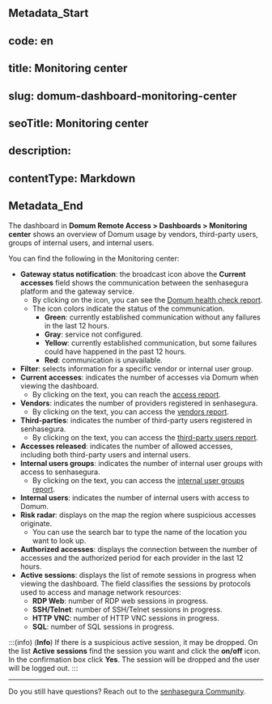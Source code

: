 ## Metadata_Start 
## code: en
## title: Monitoring center 
## slug: domum-dashboard-monitoring-center 
## seoTitle: Monitoring center 
## description:  
## contentType: Markdown 
## Metadata_End
The dashboard in **Domum Remote Access > Dashboards > Monitoring center** shows an overview of Domum usage by vendors, third-party users, groups of internal users, and internal users.

You can find the following in the Monitoring center:

* **Gateway status notification**: the broadcast icon above the **Current accesses** field shows the communication between the senhasegura platform and the gateway service. 
    * By clicking on the icon, you can see the [Domum health check report](/v3-32/docs/domum-health-check). 
    * The icon colors indicate the status of the communication.
        * **Green**: currently established communication without any failures in the last 12 hours.
        * **Gray**: service not configured.
        * **Yellow**: currently established communication, but some failures could have happened in the past 12 hours.
        * **Red**: communication is unavailable.
* **Filter**: selects information for a specific vendor or internal user group.
* **Current accesses**: indicates the number of accesses via Domum when viewing the dashboard. 
    * By clicking on the text, you can reach the [access report](/v3-32/docs/domum-access-report). 
* **Vendors**: indicates the number of providers registered in senhasegura. 
    * By clicking on the text, you can access the [vendors report](/v3-32/docs/domum-settings-vendors). 
* **Third-parties**: indicates the number of third-party users registered in senhasegura. 
    * By clicking on the text, you can access the [third-party users report](/v3-32/docs/domum-dashboard-third-party-users).
* **Accesses released**: indicates the number of allowed accesses, including both third-party users and internal users.
* **Internal users groups**: indicates the number of internal user groups with access to senhasegura. 
    * By clicking on the text, you can access the [internal user groups report](/v3-32/docs/domum-dashboard-internal-users-groups).
* **Internal users**: indicates the number of internal users with access to Domum.
* **Risk radar**: displays on the map the region where suspicious accesses originate. 
    * You can use the search bar to type the name of the location you want to look up.
* **Authorized accesses**: displays the connection between the number of accesses and the authorized period for each provider in the last 12 hours.
* **Active sessions**: displays the list of remote sessions in progress when viewing the dashboard. The field classifies the sessions by protocols used to access and manage network resources:
    * **RDP Web**: number of RDP web sessions in progress.
    * **SSH/Telnet**: number of SSH/Telnet sessions in progress.
    * **HTTP VNC**: number of HTTP VNC sessions in progress.
    * **SQL**: number of SQL sessions in progress.

:::(info) (**Info**)
If there is a suspicious active session, it may be dropped. On the list **Active sessions** find the session you want and click the **on/off** icon. In the confirmation box click **Yes**. The session will be dropped and the user will be logged out.
:::
* * *
Do you still have questions? Reach out to the [senhasegura Community](https://community.senhasegura.io/).